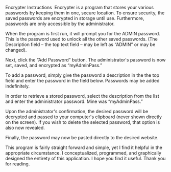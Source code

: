 
Encrypter Instructions  
Encrypter is a program that stores your various passwords by keeping them in one, secure location. To ensure security, the saved passwords are encrypted in storage until use. Furthermore, passwords are only accessible by the administrator. 

When the program is first run, it will prompt you for the ADMIN password. This is the password used to unlock all the other saved passwords. (The Description field – the top text field – may be left as “ADMIN” or may be changed).

Next, click the “Add Password” button. The administrator's password is now set, saved, and encrypted as “myAdminPass.” 

To add a password, simply give the password a description in the the top field and enter the password in the field below. 
Passwords may be added indefinitely.


In order to retrieve a stored password, select the description from the list and enter the administrator password. Mine was “myAdminPass.”

Upon the administrator's confirmation, the desired password will be decrypted and passed to your computer's clipboard (never shown directly on the screen). If you wish to delete the selected password, that option is also now revealed.

Finally, the password may now be pasted directly to the desired website.

This program is fairly straight forward and simple, yet I find it helpful in the appropriate circumstance. I conceptualized, programmed, and graphically designed the entirety of this application. I hope you find it useful. Thank you for reading. 


